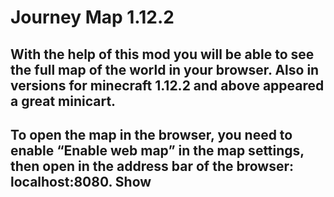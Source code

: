 # Journey Map 1.12.2

## With the help of this mod you will be able to see the full map of the world in your browser. Also in versions for minecraft 1.12.2 and above appeared a great minicart.

## To open the map in the browser, you need to enable “Enable web map” in the map settings, then open in the address bar of the browser: localhost:8080. Show
